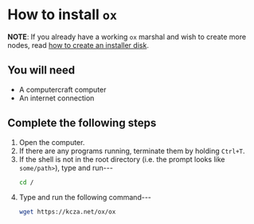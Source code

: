 # How to install `ox`

<!-- TODO(kcza): release in the docs site to be shown at kcza.net/ox/ox -->

**NOTE**: If you already have a working `ox` marshal and wish to create more nodes, read [how to create an installer disk](./how-to-create-an-installer-disk.md).

## You will need

- A computercraft computer
- An internet connection

## Complete the following steps

1. Open the computer.
2. If there are any programs running, terminate them by holding `Ctrl+T`.
3. If the shell is not in the root directory (i.e. the prompt looks like `some/path>`), type and run---
   ```bash
   cd /
   ```
4. Type and run the following command---
   ```bash
   wget https://kcza.net/ox/ox
   ```
